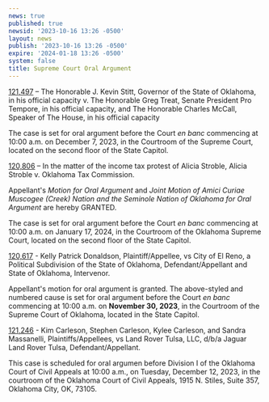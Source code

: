 ```yaml
---
news: true
published: true
newsid: '2023-10-16 13:26 -0500'
layout: news
publish: '2023-10-16 13:26 -0500'
expire: '2024-01-18 13:26 -0500'
system: false
title: Supreme Court Oral Argument
---
```

[121,497](https://www.oscn.net/dockets/GetCaseInformation.aspx?db=appellate&number=121497) – The Honorable J. Kevin Stitt, Governor of the State of Oklahoma, in his official capacity v. The Honorable Greg Treat, Senate President Pro Tempore, in his official capacity, and The Honorable Charles McCall, Speaker of The House, in his official capacity

The case is set for oral argument before the Court <em>en banc</em> commencing at 10:00 a.m. on December 7, 2023, in the Courtroom of the Supreme Court, located on the second floor of the State Capitol.

[120,806](https://www.oscn.net/dockets/GetCaseInformation.aspx?db=appellate&number=120806) – In the matter of the income tax protest of Alicia Stroble, Alicia Stroble v. Oklahoma Tax Commission.

Appellant's <em>Motion for Oral Argument</em> and <em>Joint Motion of Amici Curiae Muscogee (Creek) Nation and the Seminole Nation of Oklahoma for Oral Argument</em> are hereby GRANTED.

The case is set for oral argument before the Court <em>en banc</em> commencing at 10:00 a.m. on January 17, 2024, in the Courtroom of the Oklahoma Supreme Court, located on the second floor of the State Capitol.

[120,617](https://www.oscn.net/dockets/GetCaseInformation.aspx?db=appellate&number=120617) - Kelly Patrick Donaldson, Plaintiff/Appellee, vs City of El Reno, a Political Subdivision of the State of Oklahoma, Defendant/Appellant and State of Oklahoma, Intervenor.  

Appellant's motion for oral argument is granted. The above-styled and numbered cause is set for oral argument before the Court _en banc_ commencing at 10:00 a.m. on **November 30, 2023**, in the Courtroom of the Supreme Court of Oklahoma, located in the State Capitol.

[121,246](https://www.oscn.net/dockets/GetCaseInformation.aspx?db=appellate&number=121246) - Kim Carleson, Stephen Carleson, Kylee Carleson, and Sandra Massanelli, Plaintiffs/Appellees, vs Land Rover Tulsa, LLC, d/b/a Jaguar Land Rover Tulsa, Defendant/Appellant.

This case is scheduled for oral argumen before Division I of the Oklahoma Court of Civil Appeals at 10:00 a.m., on Tuesday, December 12, 2023, in the courtroom of the Oklahoma Court of Civil Appeals, 1915 N. Stiles, Suite 357, Oklahoma City, OK, 73105.


